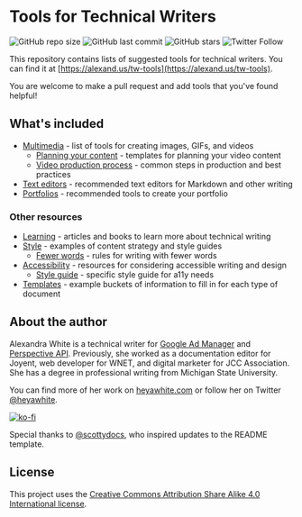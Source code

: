 # Tools for Technical Writers

![GitHub repo size](https://img.shields.io/github/repo-size/heyawhite/tech-writing-tools)
![GitHub last commit](https://img.shields.io/github/last-commit/heyawhite/tech-writing-tools)
![GitHub stars](https://img.shields.io/github/stars/heyawhite/tech-writing-tools?style=social)
![Twitter Follow](https://img.shields.io/twitter/follow/heyawhite?style=social)

This repository contains lists of suggested tools for technical writers. You can find it at
[https://alexand.us/tw-tools](https://alexand.us/tw-tools).

You are welcome to make a pull request and add tools that you've found helpful!

## What's included

+ [Multimedia](/multimedia/) - list of tools for creating images, GIFs, and videos
   + [Planning your content](/multimedia/templates/) - templates for planning your video content
   + [Video production process](/multimedia/making-a-video.md) - common steps in production and best practices
+ [Text editors](/text-editors/) - recommended text editors for Markdown and other writing
+ [Portfolios](/portfolio/) - recommended tools to create your portfolio

### Other resources

+ [Learning](/learning/) - articles and books to learn more about technical writing
+ [Style](/style/) - examples of content strategy and style guides
   + [Fewer words](/style/fewer-words.md) - rules for writing with fewer words
+ [Accessibility](/accessibility) - resources for considering accessible writing and design
   + [Style guide](/accessibility/style.md) - specific style guide for a11y needs
+ [Templates](/templates/) - example buckets of information to fill in for each type of document

## About the author

Alexandra White is a technical writer for [Google Ad Manager](https://support.google.com/admanager#topic=7505988)
and [Perspective API](https://github.com/conversationai/perspectiveapi). Previously, she worked as a documentation
editor for Joyent, web developer for WNET, and digital marketer for JCC Association. She has a degree in professional
writing from Michigan State University.

You can find more of her work on [heyawhite.com](https://heyawhite.com) or follow her on Twitter
[@heyawhite](https://twitter.com/heyawhite).

[![ko-fi](https://www.ko-fi.com/img/githubbutton_sm.svg)](https://ko-fi.com/A244AFZ)

Special thanks to [@scottydocs](https://github.com/scottydocs), who inspired updates to the README template.

## License

This project uses the [Creative Commons Attribution Share Alike 4.0 International license](LICENSE.md).
